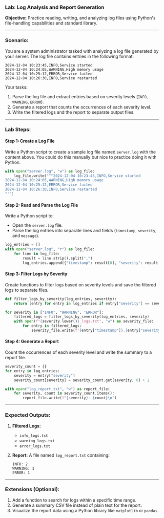 ### Lab: Log Analysis and Report Generation

**Objective:** Practice reading, writing, and analyzing log files using Python's file-handling capabilities and standard library.

---

### Scenario:
You are a system administrator tasked with analyzing a log file generated by your server. The log file contains entries in the following format:

```
2024-12-04 10:23:45,INFO,Service started
2024-12-04 10:24:05,WARNING,High memory usage
2024-12-04 10:25:12,ERROR,Service failed
2024-12-04 10:26:30,INFO,Service restarted
```

Your tasks:
1. Parse the log file and extract entries based on severity levels (`INFO`, `WARNING`, `ERROR`).
2. Generate a report that counts the occurrences of each severity level.
3. Write the filtered logs and the report to separate output files.

---

### Lab Steps:

#### Step 1: Create a Log File
Write a Python script to create a sample log file named `server.log` with the content above. You could do this manually but nice to practice doing it with Python.

```python
with open("server.log", "w") as log_file:
    log_file.write("""2024-12-04 10:23:45,INFO,Service started
2024-12-04 10:24:05,WARNING,High memory usage
2024-12-04 10:25:12,ERROR,Service failed
2024-12-04 10:26:30,INFO,Service restarted
""")
```

#### Step 2: Read and Parse the Log File
Write a Python script to:
- Open the `server.log` file.
- Parse the log entries into separate lines and fields (`timestamp`, `severity`, and `message`).

```python
log_entries = []
with open("server.log", "r") as log_file:
    for line in log_file:
        result = line.strip().split(",")
        log_entries.append({"timestamp": result[0], "severity": result[1], "message": result[2]})
```

#### Step 3: Filter Logs by Severity
Create functions to filter logs based on severity levels and save the filtered logs to separate files.

```python
def filter_logs_by_severity(log_entries, severity):
    return [entry for entry in log_entries if entry["severity"] == severity]

for severity in ["INFO", "WARNING", "ERROR"]:
    filtered_logs = filter_logs_by_severity(log_entries, severity)
    with open(f"{severity.lower()}_logs.txt", "w") as severity_file:
        for entry in filtered_logs:
            severity_file.write(f'{entry["timestamp"]},{entry["severity"]},{entry["message"]}\n')
```

#### Step 4: Generate a Report
Count the occurrences of each severity level and write the summary to a report file.

```python
severity_count = {}
for entry in log_entries:
    severity = entry["severity"]
    severity_count[severity] = severity_count.get(severity, 0) + 1

with open("log_report.txt", "w") as report_file:
    for severity, count in severity_count.items():
        report_file.write(f"{severity}: {count}\n")
```

---

### Expected Outputs:

1. **Filtered Logs:**
   - `info_logs.txt`
   - `warning_logs.txt`
   - `error_logs.txt`

2. **Report:** 
   A file named `log_report.txt` containing:

   ```
   INFO: 2
   WARNING: 1
   ERROR: 1
   ```

---

### Extensions (Optional):
1. Add a function to search for logs within a specific time range.
2. Generate a summary CSV file instead of plain text for the report.
3. Visualize the report data using a Python library like `matplotlib` or `pandas`.